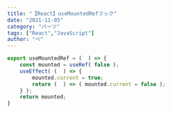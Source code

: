 ```yaml
---
title: "【React】useMountedRefフック"
date: "2021-11-05"
category: "パーツ"
tags: ["React","JavaScript"]
author: "べ"
---
```


```javascript:title=useMountedRef.jsx
export useMountedRef = (  ) => {
    const mounted = useRef( false );
    useEffect( (  ) => {
        mounted.current = true;
        return (  ) => ( mounted.current = false );
    } );
    return mounted;
}
```
